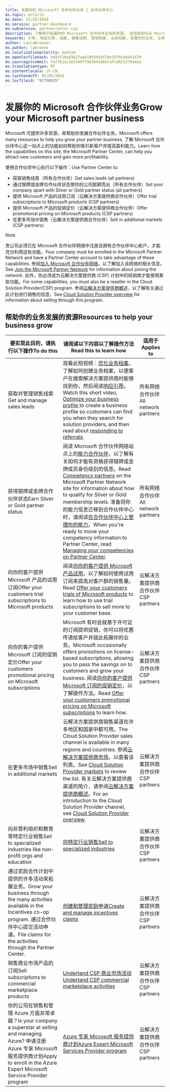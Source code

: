 ```yaml
---
title: 发展你的 Microsoft 合作伙伴业务 | 合作伙伴中心
ms.topic: article
ms.date: 11/20/2019
ms.service: partner-dashboard
ms.subservice: partnercenter-csp
description: 了解用于拓展你的 Microsoft 合作伙伴业务的资源。 这包括如何从 Microsoft 获取销售线索（推荐）。
keywords: 引荐, 响应引荐, 线索, 销售线索, 营销档案, 业务档案, 发展你的业务, 业务机会, 能力, 银牌成员资格, 金牌成员资格, 试用产品/服务, 市场扩张, 国家云
author: LauraBrenner
ms.author: labrenne
ms.localizationpriority: medium
ms.openlocfilehash: bd43f16a9362faeb105591e57be35f9cb0441479
ms.sourcegitcommit: faf7b1ac1653497f963b428bbfafcd821378adaa
ms.translationtype: MT
ms.contentlocale: zh-CN
ms.lasthandoff: 05/05/2020
ms.locfileid: "82798035"
---
```

# <a name="grow-your-microsoft-partner-business"></a><span data-ttu-id="4922c-105">发展你的 Microsoft 合作伙伴业务</span><span class="sxs-lookup"><span data-stu-id="4922c-105">Grow your Microsoft partner business</span></span> 

<span data-ttu-id="4922c-106">Microsoft 可提供许多资源，来帮助你发展合作伙伴业务。</span><span class="sxs-lookup"><span data-stu-id="4922c-106">Microsoft offers many resources to help you grow your partner business.</span></span> <span data-ttu-id="4922c-107">了解 Microsoft 合作伙伴中心这一站点上的功能如何帮助你吸引新客户并提高盈利能力。</span><span class="sxs-lookup"><span data-stu-id="4922c-107">Learn how the capabilities on this site, the Microsoft Partner Center, can help you attract new customers and gain more profitability.</span></span>

<span data-ttu-id="4922c-108">使用合作伙伴中心执行以下操作：</span><span class="sxs-lookup"><span data-stu-id="4922c-108">Use Partner Center to:</span></span>

- <span data-ttu-id="4922c-109">获取销售线索（所有合作伙伴）</span><span class="sxs-lookup"><span data-stu-id="4922c-109">Get sales leads (all partners)</span></span>
- <span data-ttu-id="4922c-110">通过银牌或金牌合作伙伴状态使你的公司脱颖而出（所有合作伙伴）</span><span class="sxs-lookup"><span data-stu-id="4922c-110">Set your company apart with Silver or Gold partner status (all partners)</span></span>
- <span data-ttu-id="4922c-111">提供 Microsoft 产品的试用订阅（云解决方案提供商合作伙伴）</span><span class="sxs-lookup"><span data-stu-id="4922c-111">Offer trial subscriptions to Microsoft products (CSP partners)</span></span>
- <span data-ttu-id="4922c-112">提供 Microsoft 产品的促销定价（云解决方案提供商合作伙伴）</span><span class="sxs-lookup"><span data-stu-id="4922c-112">Offer promotional pricing on Microsoft products (CSP partners)</span></span>
- <span data-ttu-id="4922c-113">在更多市场中销售（云解决方案提供商合作伙伴）</span><span class="sxs-lookup"><span data-stu-id="4922c-113">Sell in additional markets (CSP partners)</span></span>

> [!NOTE]  
> <span data-ttu-id="4922c-114">贵公司必须已在 Microsoft 合作伙伴网络中注册且拥有合作伙伴中心帐户，才能充分利用这些功能。</span><span class="sxs-lookup"><span data-stu-id="4922c-114">Your company must be enrolled in the Microsoft Partner Network and have a Partner Center account to take advantage of these capabilities.</span></span> <span data-ttu-id="4922c-115">参阅[加入 Microsoft 合作伙伴网络](mpn-overview.md)，以了解加入该网络的相关信息。</span><span class="sxs-lookup"><span data-stu-id="4922c-115">See [Join the Microsoft Partner Network](mpn-overview.md) for information about joining the network.</span></span> <span data-ttu-id="4922c-116">此外，你必须成为云解决方案提供商 (CSP) 计划中的经销商才能使用某些功能。</span><span class="sxs-lookup"><span data-stu-id="4922c-116">For some capabilities, you must also be a reseller in the Cloud Solution Provider(CSP) program.</span></span> <span data-ttu-id="4922c-117">参阅[云解决方案提供商概述](csp-overview.md)，以了解有关通过此计划进行销售的信息。</span><span class="sxs-lookup"><span data-stu-id="4922c-117">See [Cloud Solution Provider overview](csp-overview.md) for information about selling through this program.</span></span>

## <a name="resources-to-help-your-business-grow"></a><span data-ttu-id="4922c-118">帮助你的业务发展的资源</span><span class="sxs-lookup"><span data-stu-id="4922c-118">Resources to help your business grow</span></span>

|  <span data-ttu-id="4922c-119">**要实现此目的，请执行以下操作**</span><span class="sxs-lookup"><span data-stu-id="4922c-119">**To do this**</span></span>  |  <span data-ttu-id="4922c-120">**请阅读以下内容以了解操作方法**</span><span class="sxs-lookup"><span data-stu-id="4922c-120">**Read this to learn how**</span></span>  |  <span data-ttu-id="4922c-121">**适用于**</span><span class="sxs-lookup"><span data-stu-id="4922c-121">**Applies to**</span></span>  |
|--------------|-----------|--------------
| <span data-ttu-id="4922c-122">获取并管理销售线索</span><span class="sxs-lookup"><span data-stu-id="4922c-122">Get and manage sales leads</span></span> | <span data-ttu-id="4922c-123">观看此短视频：[优化业务档案](https://player.vimeo.com/video/252788046 )，了解如何创建业务档案，以便客户在搜索解决方案提供商时能够找到你，然后阅读[响应引荐](responding-to-referrals.md)。</span><span class="sxs-lookup"><span data-stu-id="4922c-123">Watch this short video, [Optimize your business profile ](https://player.vimeo.com/video/252788046 ) to create a business profile so customers can find you when they search for solution providers, and then read about [responding to referrals](responding-to-referrals.md).</span></span> | <span data-ttu-id="4922c-124">所有网络合作伙伴</span><span class="sxs-lookup"><span data-stu-id="4922c-124">All network partners</span></span> |
| <span data-ttu-id="4922c-125">获得银牌或金牌合作伙伴状态</span><span class="sxs-lookup"><span data-stu-id="4922c-125">Earn Silver or Gold partner status</span></span> | <span data-ttu-id="4922c-126">阅读 Microsoft 合作伙伴网络站点上的[能力合作伙伴](https://partner.microsoft.com/membership/competencies)，以了解有关如何才能有资格获得银牌或金牌成员身份级别的信息。</span><span class="sxs-lookup"><span data-stu-id="4922c-126">Read [Competency partners](https://partner.microsoft.com/membership/competencies) on the Microsoft Partner Network site for information about how to qualify for Silver or Gold membership levels.</span></span> <span data-ttu-id="4922c-127">准备将你的能力信息迁移到合作伙伴中心时，请阅读[在合作伙伴中心上管理你的能力](competencies.md)。</span><span class="sxs-lookup"><span data-stu-id="4922c-127">When you're ready to move your competency information to Partner Center, read [Managing your competencies on Partner Center](competencies.md).</span></span> | <span data-ttu-id="4922c-128">所有网络合作伙伴</span><span class="sxs-lookup"><span data-stu-id="4922c-128">All network partners</span></span> |
| <span data-ttu-id="4922c-129">向你的客户提供 Microsoft 产品的试用订阅</span><span class="sxs-lookup"><span data-stu-id="4922c-129">Offer your customers trial subscriptions to Microsoft products</span></span> | <span data-ttu-id="4922c-130">阅读[向你的客户提供 Microsoft 产品试用](offer-your-customers-trials-of-microsoft-products.md)，以了解如何使用试用订阅来提高对客户群的销售量。</span><span class="sxs-lookup"><span data-stu-id="4922c-130">Read [Offer your customers trials of Microsoft products](offer-your-customers-trials-of-microsoft-products.md) to learn how to use trial subscriptions to sell more to your customer base.</span></span>| <span data-ttu-id="4922c-131">云解决方案提供商合作伙伴</span><span class="sxs-lookup"><span data-stu-id="4922c-131">CSP partners</span></span> |
| <span data-ttu-id="4922c-132">向你的客户提供 Microsoft 订阅的促销定价</span><span class="sxs-lookup"><span data-stu-id="4922c-132">Offer your customers promotional pricing on Microsoft subscriptions</span></span> | <span data-ttu-id="4922c-133">Microsoft 有时会就基于许可证的订阅提供促销，你可以将优惠传递给客户并就此拓展你的业务。</span><span class="sxs-lookup"><span data-stu-id="4922c-133">Microsoft occasionally offers promotions on license-based subscriptions, allowing you to pass the savings on to customers and grow your business.</span></span> <span data-ttu-id="4922c-134">阅读[向你的客户提供 Microsoft 订阅的促销定价](promotions.md)，以了解操作方法。</span><span class="sxs-lookup"><span data-stu-id="4922c-134">Read [Offer your customers promotional pricing on Microsoft subscriptions](promotions.md) to learn how.</span></span> | <span data-ttu-id="4922c-135">云解决方案提供商合作伙伴</span><span class="sxs-lookup"><span data-stu-id="4922c-135">CSP partners</span></span> |
| <span data-ttu-id="4922c-136">在更多市场中销售</span><span class="sxs-lookup"><span data-stu-id="4922c-136">Sell in additional markets</span></span> | <span data-ttu-id="4922c-137">云解决方案提供商销售渠道在许多地区和国家中都可用。</span><span class="sxs-lookup"><span data-stu-id="4922c-137">The Cloud Solution Provider sales channel is available in many regions and countries.</span></span> <span data-ttu-id="4922c-138">参阅[云解决方案提供商市场](agreements.md)，以查看该列表。</span><span class="sxs-lookup"><span data-stu-id="4922c-138">See [Cloud Solution Provider markets](agreements.md) to review the list.</span></span> <span data-ttu-id="4922c-139">有关云解决方案提供商渠道的简介，请参阅[云解决方案提供商概述](csp-overview.md)。</span><span class="sxs-lookup"><span data-stu-id="4922c-139">For an introduction to the Cloud Solution Provider channel, see [Cloud Solution Provider overview](csp-overview.md).</span></span>  | <span data-ttu-id="4922c-140">云解决方案提供商合作伙伴</span><span class="sxs-lookup"><span data-stu-id="4922c-140">CSP partners</span></span> |
<span data-ttu-id="4922c-141">向非营利组织和教育等特定行业销售</span><span class="sxs-lookup"><span data-stu-id="4922c-141">Sell to specialized industries like non-profit orgs and education</span></span>|[<span data-ttu-id="4922c-142">向特定行业销售</span><span class="sxs-lookup"><span data-stu-id="4922c-142">Sell to specialized industries</span></span>](get-special-pricing-for-offers.md)|<span data-ttu-id="4922c-143">云解决方案提供商合作伙伴</span><span class="sxs-lookup"><span data-stu-id="4922c-143">CSP partners</span></span>|
|<span data-ttu-id="4922c-144">通过奖励合作计划中提供的许多活动来拓展业务。</span><span class="sxs-lookup"><span data-stu-id="4922c-144">Grow your business through the many activities available in the Incentives co-op program.</span></span> <span data-ttu-id="4922c-145">通过合作伙伴中心提交活动申请。</span><span class="sxs-lookup"><span data-stu-id="4922c-145">File claims for the activities through the Partner Center.</span></span>| [<span data-ttu-id="4922c-146">创建和管理奖励申请</span><span class="sxs-lookup"><span data-stu-id="4922c-146">Create and manage incentives claims</span></span>](create-incentives-claims.md)|<span data-ttu-id="4922c-147">云解决方案提供商合作伙伴</span><span class="sxs-lookup"><span data-stu-id="4922c-147">CSP partners</span></span>|
|<span data-ttu-id="4922c-148">销售商业市场产品的订阅</span><span class="sxs-lookup"><span data-stu-id="4922c-148">Sell subscriptions to commercial marketplace products</span></span>|[<span data-ttu-id="4922c-149">Undertand CSP 商业市场活动</span><span class="sxs-lookup"><span data-stu-id="4922c-149">Undertand CSP commercial marketplace activities</span></span>](csp-commercial-marketplace-overview.md)|<span data-ttu-id="4922c-150">云解决方案提供商合作伙伴</span><span class="sxs-lookup"><span data-stu-id="4922c-150">CSP partners</span></span>|
|<span data-ttu-id="4922c-151">你的公司在销售和管理 Azure 方面非常卓越？</span><span class="sxs-lookup"><span data-stu-id="4922c-151">Is your company a superstar at selling and managing Azure?</span></span> <span data-ttu-id="4922c-152">申请注册 Azure 专家 Microsoft 服务提供商计划</span><span class="sxs-lookup"><span data-stu-id="4922c-152">Apply to enroll in the Azure Expert Microsoft Service Provider program</span></span>|[<span data-ttu-id="4922c-153">Azure 专家 Microsoft 服务提供商计划</span><span class="sxs-lookup"><span data-stu-id="4922c-153">Azure Expert Microsoft Services Provider program</span></span>](azure-expert-msp.md)|<span data-ttu-id="4922c-154">云解决方案提供商合作伙伴</span><span class="sxs-lookup"><span data-stu-id="4922c-154">CSP partners</span></span>|
